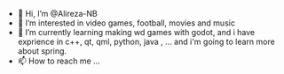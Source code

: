 - 👋 Hi, I’m @Alireza-NB
- 👀 I’m interested in video games, football, movies and music
- 🌱 I’m currently learning making wd games with godot, and i have exprience in c++, qt, qml, python, java , ... and i'm going to learn more about spring.
- 📫 How to reach me ...

<!---
Alireza-NB/Alireza-NB is a ✨ special ✨ repository because its `README.md` (this file) appears on your GitHub profile.
You can click the Preview link to take a look at your changes.
--->
